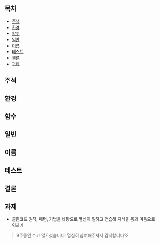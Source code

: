 ## 목차 ##
- [주석](#1)
- [환경](#2)
- [함수](#3)
- [일반](#4)
- [이름](#5)
- [테스트](#6)
- [결론](#7)
- [과제](#8)

<a name="1"></a>
## 주석 ##

<a name="2"></a>
## 환경 ##

<a name="3"></a>
## 함수 ##

<a name="4"></a>
## 일반 ##

<a name="5"></a>
## 이름 ##

<a name="6"></a>
## 테스트 ##

<a name="7"></a>
## 결론 ##

<a name="8"></a>
## 과제 ##
- 클린코드 원칙, 패턴, 기법을 바탕으로 열심히 일하고 연습해 지식을 몸과 마음으로 익히기


>9주동안 수고 많으셨습니다! 열심히 참여해주셔서 감사합니다♡
